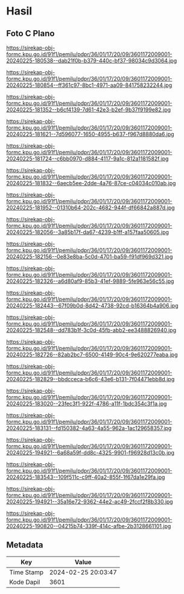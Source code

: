 # Hasil

## Foto C Plano

https://sirekap-obj-formc.kpu.go.id/91f1/pemilu/pdpr/36/01/17/20/09/3601172009001-20240225-180538--dab21f0b-b379-440c-bf37-98034c9d3064.jpg

https://sirekap-obj-formc.kpu.go.id/91f1/pemilu/pdpr/36/01/17/20/09/3601172009001-20240225-180854--ff361c97-8bc1-4971-aa09-841758232244.jpg

https://sirekap-obj-formc.kpu.go.id/91f1/pemilu/pdpr/36/01/17/20/09/3601172009001-20240225-181352--b6cf4139-7d61-42e3-b2ef-9b37f9199e82.jpg

https://sirekap-obj-formc.kpu.go.id/91f1/pemilu/pdpr/36/01/17/20/09/3601172009001-20240225-181621--7d596077-1650-4955-b637-f967d8880da6.jpg

https://sirekap-obj-formc.kpu.go.id/91f1/pemilu/pdpr/36/01/17/20/09/3601172009001-20240225-181724--c6bb0970-d884-4117-9a1c-812a1181582f.jpg

https://sirekap-obj-formc.kpu.go.id/91f1/pemilu/pdpr/36/01/17/20/09/3601172009001-20240225-181832--6aecb5ee-2dde-4a76-87ce-c04034c010ab.jpg

https://sirekap-obj-formc.kpu.go.id/91f1/pemilu/pdpr/36/01/17/20/09/3601172009001-20240225-181952--01310b64-202c-4682-944f-df66842a887d.jpg

https://sirekap-obj-formc.kpu.go.id/91f1/pemilu/pdpr/36/01/17/20/09/3601172009001-20240225-182056--3a85b17f-da67-4239-b1ff-a157faa50605.jpg

https://sirekap-obj-formc.kpu.go.id/91f1/pemilu/pdpr/36/01/17/20/09/3601172009001-20240225-182156--0e83e8ba-5c0d-4701-ba59-f91df969d321.jpg

https://sirekap-obj-formc.kpu.go.id/91f1/pemilu/pdpr/36/01/17/20/09/3601172009001-20240225-182326--a6d80af9-85b3-41ef-9889-5fe963e56c55.jpg

https://sirekap-obj-formc.kpu.go.id/91f1/pemilu/pdpr/36/01/17/20/09/3601172009001-20240225-182443--67f09b0d-8d42-4738-92cd-b16364b4a906.jpg

https://sirekap-obj-formc.kpu.go.id/91f1/pemilu/pdpr/36/01/17/20/09/3601172009001-20240225-182548--dd783b1f-3c0d-45fb-abb2-ee3488826940.jpg

https://sirekap-obj-formc.kpu.go.id/91f1/pemilu/pdpr/36/01/17/20/09/3601172009001-20240225-182726--82ab2bc7-6500-4149-90c4-9e620277eaba.jpg

https://sirekap-obj-formc.kpu.go.id/91f1/pemilu/pdpr/36/01/17/20/09/3601172009001-20240225-182829--bbdcceca-b6c6-43e6-b131-7f04471ebb8d.jpg

https://sirekap-obj-formc.kpu.go.id/91f1/pemilu/pdpr/36/01/17/20/09/3601172009001-20240225-183020--23fec3f1-922f-4786-a11f-1bdc354c3f1a.jpg

https://sirekap-obj-formc.kpu.go.id/91f1/pemilu/pdpr/36/01/17/20/09/3601172009001-20240225-183131--fd150382-4a63-4a55-962a-1ac129658357.jpg

https://sirekap-obj-formc.kpu.go.id/91f1/pemilu/pdpr/36/01/17/20/09/3601172009001-20240225-194921--6a68a59f-dd8c-4325-9901-f96928d13c0b.jpg

https://sirekap-obj-formc.kpu.go.id/91f1/pemilu/pdpr/36/01/17/20/09/3601172009001-20240225-183543--109f511c-c9ff-40a2-855f-1f67da1e29fa.jpg

https://sirekap-obj-formc.kpu.go.id/91f1/pemilu/pdpr/36/01/17/20/09/3601172009001-20240225-194921--35a16e72-9362-44e2-ac49-2fccf2f8b330.jpg

https://sirekap-obj-formc.kpu.go.id/91f1/pemilu/pdpr/36/01/17/20/09/3601172009001-20240225-190820--04215b74-339f-414c-afbe-2b3128661101.jpg


## Metadata

| Key        | Value               |
| ---------- | ------------------- |
| Time Stamp | 2024-02-25 20:03:47 |
| Kode Dapil | 3601                |



